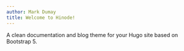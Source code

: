 ```yaml
---
author: Mark Dumay
title: Welcome to Hinode!
---
```


A clean documentation and blog theme for your Hugo site based on Bootstrap 5.
